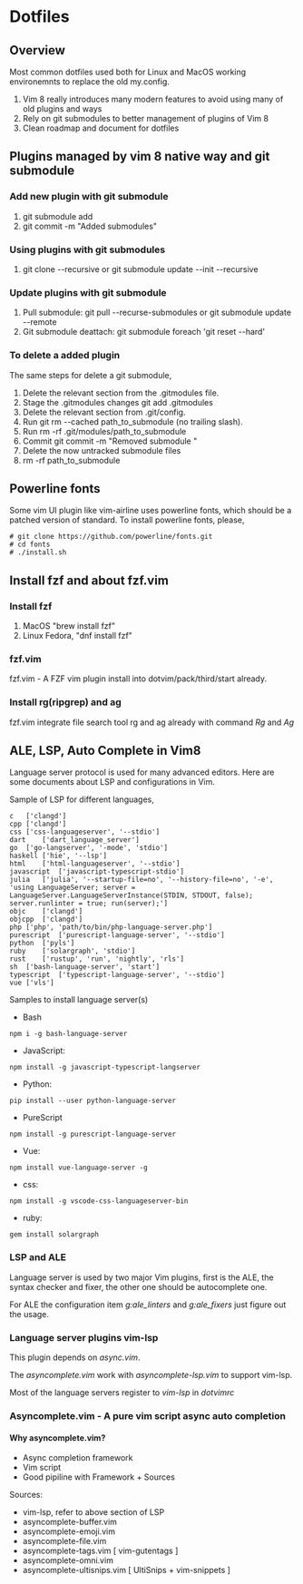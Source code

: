 Dotfiles
==================

## Overview
Most common dotfiles used both for Linux and MacOS working environemnts to replace the old my.config.

1. Vim 8 really introduces many modern features to avoid using many of old plugins and ways
2. Rely on git submodules to better management of plugins of Vim 8
3. Clean roadmap and document for dotfiles

## Plugins managed by vim 8 native way and git submodule

### Add new plugin with git submodule
1. git submodule add <github-repo-url> <path-to-plugin>
2. git commit -m "Added submodules"

### Using plugins with git submodules

1. git clone --recursive <this-repos-url> or git submodule update --init --recursive

### Update plugins with git submodule

1. Pull submodule: git pull --recurse-submodules or git submodule update --remote
2. Git submodule deattach: git submodule foreach 'git reset --hard'

### To delete a added plugin

The same steps for delete a git submodule,

1. Delete the relevant section from the .gitmodules file.
2. Stage the .gitmodules changes git add .gitmodules
3. Delete the relevant section from .git/config.
4. Run git rm --cached path_to_submodule (no trailing slash).
5. Run rm -rf .git/modules/path_to_submodule
6. Commit git commit -m "Removed submodule <name>"
7. Delete the now untracked submodule files
8. rm -rf path_to_submodule

## Powerline fonts

Some vim UI plugin like vim-airline uses powerline fonts, which should be a patched version of standard. To install powerline fonts, please,

```
# git clone https://github.com/powerline/fonts.git
# cd fonts
# ./install.sh
```

## Install fzf and about fzf.vim

### Install fzf

1. MacOS "brew install fzf"
2. Linux Fedora, "dnf install fzf"

### fzf.vim

fzf.vim - A FZF vim plugin install into dotvim/pack/third/start already.

### Install rg(ripgrep) and ag

fzf.vim integrate file search tool rg and ag already with command *Rg* and *Ag*

## ALE, LSP, Auto Complete in Vim8

Language server protocol is used for many advanced editors. Here are some documents about LSP and configurations in Vim.

Sample of LSP for different languages, 

```
c	['clangd']
cpp	['clangd']
css	['css-languageserver', '--stdio']
dart	['dart_language_server']
go	['go-langserver', '-mode', 'stdio']
haskell	['hie', '--lsp']
html	['html-languageserver', '--stdio']
javascript	['javascript-typescript-stdio']
julia	['julia', '--startup-file=no', '--history-file=no', '-e', 'using LanguageServer; server = LanguageServer.LanguageServerInstance(STDIN, STDOUT, false); server.runlinter = true; run(server);']
objc	['clangd']
objcpp	['clangd']
php	['php', 'path/to/bin/php-language-server.php']
purescript	['purescript-language-server', '--stdio']
python	['pyls']
ruby	['solargraph', 'stdio']
rust	['rustup', 'run', 'nightly', 'rls']
sh	['bash-language-server', 'start']
typescript	['typescript-language-server', '--stdio']
vue	['vls']
```

Samples to install language server(s)

* Bash
```
npm i -g bash-language-server
```
* JavaScript:
```
npm install -g javascript-typescript-langserver
```
* Python:
```
pip install --user python-language-server
```
* PureScript
```
npm install -g purescript-language-server
```
* Vue:
```
npm install vue-language-server -g
```
* css:
```
npm install -g vscode-css-languageserver-bin
```
* ruby:
```
gem install solargraph
```

### LSP and ALE

Language server is used by two major Vim plugins, first is the ALE, the syntax checker and fixer, the other one should be autocomplete one.

For ALE the configuration item *g:ale_linters* and *g:ale_fixers* just figure out the usage.

### Language server plugins vim-lsp

This plugin depends on *async.vim*.

The *asyncomplete.vim* work with *asyncomplete-lsp.vim* to support vim-lsp.

Most of the language servers register to *vim-lsp* in _dotvimrc_

### Asyncomplete.vim - A pure vim script async auto completion

#### Why asyncomplete.vim?

* Async completion framework
* Vim script
* Good pipiline with Framework + Sources

Sources: 
* vim-lsp, refer to above section of LSP
* asyncomplete-buffer.vim
* asyncomplete-emoji.vim
* asyncomplete-file.vim
* asyncomplete-tags.vim [ vim-gutentags ]
* asyncomplete-omni.vim
* asyncomplete-ultisnips.vim [ UltiSnips + vim-snippets ]
